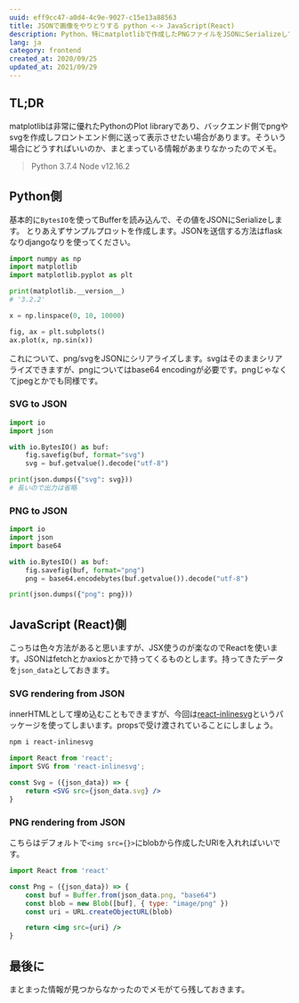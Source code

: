 ```yaml
---
uuid: eff9cc47-a0d4-4c9e-9027-c15e13a88563
title: JSONで画像をやりとりする python <-> JavaScript(React)
description: Python、特にmatplotlibで作成したPNGファイルをJSONにSerializeしてフロントエンド側に送りたいときにどうすればいいのかについて
lang: ja
category: frontend
created_at: 2020/09/25
updated_at: 2021/09/29
---
```


## TL;DR

matplotlibは非常に優れたPythonのPlot libraryであり、バックエンド側でpngやsvgを作成しフロントエンド側に送って表示させたい場合があります。そういう場合にどうすればいいのか、まとまっている情報があまりなかったのでメモ。

> Python 3.7.4
> Node v12.16.2

## Python側

基本的に`BytesIO`を使ってBufferを読み込んで、その値をJSONにSerializeします。
とりあえずサンプルプロットを作成します。JSONを送信する方法はflaskなりdjangoなりを使ってください。

```python
import numpy as np
import matplotlib
import matplotlib.pyplot as plt

print(matplotlib.__version__)
# '3.2.2'

x = np.linspace(0, 10, 10000)

fig, ax = plt.subplots()
ax.plot(x, np.sin(x))
```

これについて、png/svgをJSONにシリアライズします。svgはそのままシリアライズできますが、pngについてはbase64 encodingが必要です。pngじゃなくてjpegとかでも同様です。

### SVG to JSON

```python
import io
import json

with io.BytesIO() as buf:
    fig.savefig(buf, format="svg")
    svg = buf.getvalue().decode("utf-8")

print(json.dumps({"svg": svg}))
# 長いので出力は省略
```

### PNG to JSON

```python
import io
import json
import base64

with io.BytesIO() as buf:
    fig.savefig(buf, format="png")
    png = base64.encodebytes(buf.getvalue()).decode("utf-8")

print(json.dumps({"png": png}))
```

## JavaScript (React)側

こっちは色々方法があると思いますが、JSX使うのが楽なのでReactを使います。JSONはfetchとかaxiosとかで持ってくるものとします。持ってきたデータを`json_data`としておきます。

### SVG rendering from JSON

innerHTMLとして埋め込むこともできますが、今回は[react-inlinesvg](https://www.npmjs.com/package/react-inlinesvg)というパッケージを使ってしまいます。propsで受け渡されていることにしましょう。

```bash
npm i react-inlinesvg
```

```jsx
import React from 'react';
import SVG from 'react-inlinesvg';

const Svg = ({json_data}) => {
    return <SVG src={json_data.svg} />
}
```

### PNG rendering from JSON

こちらはデフォルトで`<img src={}>`にblobから作成したURIを入れればいいです。

```jsx
import React from 'react'

const Png = ({json_data}) => {
    const buf = Buffer.from(json_data.png, "base64")
    const blob = new Blob([buf], { type: "image/png" })
    const uri = URL.createObjectURL(blob)

    return <img src={uri} />
}
```

## 最後に

まとまった情報が見つからなかったのでメモがてら残しておきます。

